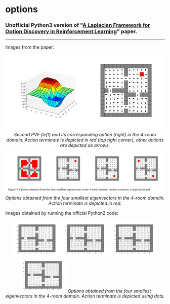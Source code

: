 # options

### Unofficial Python3 version of "[A Laplacian Framework for Option Discovery in Reinforcement Learning](http://proceedings.mlr.press/v70/machado17a/machado17a.pdf)" paper.
----

Images from the paper:

<p align="middle" >
  <img src="images/paper1.png" width="500" />
  <em>Second PVF (left) and its corresponding option (right) in the 4-room domain. Action terminate is depicted in red (top right corner), other actions are depicted as arrows.</em>
</p>

<p align="middle" >
  <img src="images/paper2.png" width="600" />
  <em>Options obtained from the four smallest eigenvectors in the 4-room domain. Action terminate is depicted in red.</em>
</p>

Images obtained by running the official Python2 code:

<p align="middle" >
  <img src="images/python2/168_policy.png" width="150" />
  <img src="images/python2/167_policy.png" width="150" />
  <img src="images/python2/166_policy.png" width="150" />
  <img src="images/python2/165_policy.png" width="150" />
  <em>Options obtained from the four smallest eigenvectors in the 4-room domain. Action terminate is depicted using dots.</em>
</p>